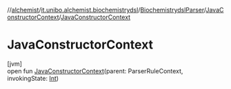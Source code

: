 //[alchemist](../../../../index.md)/[it.unibo.alchemist.biochemistrydsl](../../index.md)/[BiochemistrydslParser](../index.md)/[JavaConstructorContext](index.md)/[JavaConstructorContext](-java-constructor-context.md)

# JavaConstructorContext

[jvm]\
open fun [JavaConstructorContext](-java-constructor-context.md)(parent: ParserRuleContext, invokingState: [Int](https://kotlinlang.org/api/latest/jvm/stdlib/kotlin/-int/index.html))
